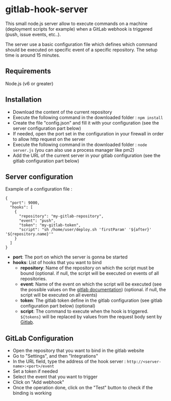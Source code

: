 # gitlab-hook-server

This small node.js server allow to execute commands on a machine (deployment scripts for example) when a GitLab webhook is triggered (push, issue events, etc..).

The server use a basic configuration file which defines which command should be executed on specific event of a specific repository. The setup time is around 15 minutes.

## Requirements

Node.js (v6 or greater)

## Installation

- Download the content of the current repository
- Execute the following command in the downloaded folder : `npm install`
- Create the file "config.json" and fill it with your configuration (see the server configuration part below)
- If needed, open the port set in the configuration in your firewall in order to allow http request on the server
- Execute the following command in the downloaded folder : `node server.js` (you can also use a process manager like pm2)
- Add the URL of the current server in your gitlab configuration (see the gitlab configuration part below)

## Server configuration

Example of a configuration file :

```
{
  "port": 9000,
  "hooks": [
    {
      "repository": "my-gitlab-repository",
      "event": "push",
      "token": "my-gitlab-token",
      "script": "sh /home/user/deploy.sh 'firstParam' '${after}' '${repository.name}'"
    }
  ]
}
```

- **port**: The port on which the server is gonna be started
- **hooks**: List of hooks that you want to bind
  - **repository**: Name of the repository on which the script must be bound (optional. if null, the script will be executed on events of all repositories.
  - **event**: Name of the event on which the script will be executed (see the possible values on the [gitlab documentation](https://gitlab.com/help/user/project/integrations/webhooks)) (optional. if null, the script will be executed on all events)
  - **token**: The gitlab token define in the gitlab configuration (see gitlab configuration part below) (optional)
  - **script**: The command to execute when the hook is triggered. `${tokens}` will be replaced by values from the request body sent by [Gitlab](https://gitlab.com/help/user/project/integrations/webhooks#push-events).

## GitLab Configuration

- Open the repository that you want to bind in the gitlab website
- Go to "Settings", and then "Integrations"
- In the URL field, type the address of the hook server : `http://<server-name>:<port>/event`
- Set a token if needed
- Select the event that you want to trigger
- Click on "Add webhook"
- Once the operation done, click on the "Test" button to check if the binding is working
